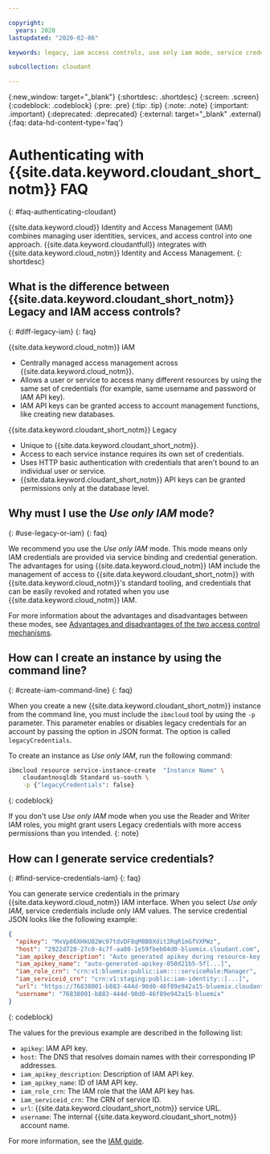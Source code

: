 ```yaml
---

copyright:
  years: 2020
lastupdated: "2020-02-06"

keywords: legacy, iam access controls, use only iam mode, service credentials

subcollection: cloudant

---
```


{:new_window: target="_blank"}
{:shortdesc: .shortdesc}
{:screen: .screen}
{:codeblock: .codeblock}
{:pre: .pre}
{:tip: .tip}
{:note: .note}
{:important: .important}
{:deprecated: .deprecated}
{:external: target="_blank" .external}
{:faq: data-hd-content-type='faq'}

<!-- Acrolinx: 2020-02-06 -->

# Authenticating with {{site.data.keyword.cloudant_short_notm}} FAQ
{: #faq-authenticating-cloudant}

{{site.data.keyword.cloud}} Identity and Access Management (IAM) combines managing user identities, services, and access control into one approach. {{site.data.keyword.cloudantfull}} integrates with {{site.data.keyword.cloud_notm}} Identity and Access Management. 
{: shortdesc}

## What is the difference between {{site.data.keyword.cloudant_short_notm}} Legacy and IAM access controls?
{: #diff-legacy-iam}
{: faq}

{{site.data.keyword.cloud_notm}} IAM

- Centrally managed access management across {{site.data.keyword.cloud_notm}}.
- Allows a user or service to access many different resources by using the same set of credentials (for example, same username and password or IAM API key).
- IAM API keys can be granted access to account management functions, like creating new databases.

{{site.data.keyword.cloudant_short_notm}} Legacy

- Unique to {{site.data.keyword.cloudant_short_notm}}.
- Access to each service instance requires its own set of credentials.
- Uses HTTP basic authentication with credentials that aren't bound to an individual user or service.
- {{site.data.keyword.cloudant_short_notm}} API keys can be granted permissions only at the database level.

## Why must I use the *Use only IAM* mode?
{: #use-legacy-or-iam}
{: faq}

We recommend you use the *Use only IAM* mode. This mode means only IAM credentials are provided via service binding and credential generation. The advantages for using {{site.data.keyword.cloud_notm}} IAM include the management of access to {{site.data.keyword.cloudant_short_notm}} with {{site.data.keyword.cloud_notm}}'s standard tooling, and credentials that can be easily revoked and rotated when you use {{site.data.keyword.cloud_notm}} IAM.

For more information about the advantages and disadvantages between these modes, see [Advantages and disadvantages of the two access control mechanisms](/docs/services/Cloudant?topic=cloudant-ibm-cloud-identity-and-access-management-iam-#advantages-and-disadvantages-of-the-two-access-control-mechanisms).

## How can I create an instance by using the command line?
{: #create-iam-command-line}
{: faq}

When you create a new {{site.data.keyword.cloudant_short_notm}} instance from the command line, you must include the `ibmcloud` tool by using the `-p` parameter. This parameter enables or disables legacy credentials for an account by passing the option in JSON format. The option is called `legacyCredentials`.

To create an instance as *Use only IAM*, run the following command:

```sh
ibmcloud resource service-instance-create  "Instance Name" \
    cloudantnosqldb Standard us-south \
    -p {"legacyCredentials": false}
```
{: codeblock}

If you don't use *Use only IAM* mode when you use the Reader and Writer IAM roles, you might grant users Legacy credentials with more access permissions than you intended.
{: note}

## How can I generate service credentials? 
{: #find-service-credentials-iam}
{: faq}

You can generate service credentials in the primary {{site.data.keyword.cloud_notm}} IAM interface. When you select *Use only IAM*, service credentials include only IAM values. The service credential JSON looks like the following example:

```json
{
  "apikey": "MxVp86XHkU82Wc97tdvDF8qM8B0Xdit2RqR1mGfVXPWz",
  "host": "2922d728-27c0-4c7f-aa80-1e59fbeb04d0-bluemix.cloudant.com",
  "iam_apikey_description": "Auto generated apikey during resource-key [...]",
  "iam_apikey_name": "auto-generated-apikey-050d21b5-5f[...]",
  "iam_role_crn": "crn:v1:bluemix:public:iam::::serviceRole:Manager",
  "iam_serviceid_crn": "crn:v1:staging:public:iam-identity::[...]",
  "url": "https://76838001-b883-444d-90d0-46f89e942a15-bluemix.cloudant.com",
  "username": "76838001-b883-444d-90d0-46f89e942a15-bluemix"
}
```
{: codeblock}

The values for the previous example are described in the following list:

- `apikey`: IAM API key.
- `host`: The DNS that resolves domain names with their corresponding IP addresses.
- `iam_apikey_description`: Description of IAM API key.
- `iam_apikey_name`: ID of IAM API key.
- `iam_role_crn`: The IAM role that the IAM API key has.
- `iam_serviceid_crn`: The CRN of service ID.
- `url`: {{site.data.keyword.cloudant_short_notm}} service URL.
- `username`: The internal {{site.data.keyword.cloudant_short_notm}} account name.

For more information, see the [IAM guide](/docs/services/Cloudant?topic=cloudant-ibm-cloud-identity-and-access-management-iam-#should-i-use-_use-only-iam_-or-_use-both-legacy-credentials-and-iam_-).